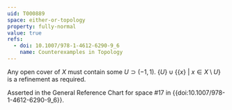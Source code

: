 ```yaml
---
uid: T000889
space: either-or-topology
property: fully-normal
value: true
refs:
  - doi: 10.1007/978-1-4612-6290-9_6
    name: Counterexamples in Topology
---
```

Any open cover of $X$ must contain some $U \supset (-1,1)$. $\{U\} \cup \{\{x\}\ |\ x \in X \setminus U\}$ is a refinement as required.

Asserted in the General Reference Chart for space #17 in
{{doi:10.1007/978-1-4612-6290-9_6}}.
